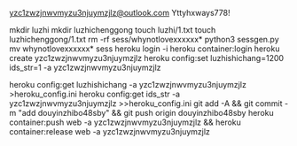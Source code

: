 yzc1zwzjnwvmyzu3njuymzjlz@outlook.com
Yttyhxways778!

mkdir luzhi
mkdir luzhichenggong
touch luzhi/1.txt
touch luzhichenggong/1.txt
rm -rf sess/whynotlovexxxxxx*
python3 sessgen.py
mv whynotlovexxxxxx* sess
heroku login -i
heroku container:login
heroku create yzc1zwzjnwvmyzu3njuymzjlz
heroku config:set luzhishichang=1200 ids_str=1 -a yzc1zwzjnwvmyzu3njuymzjlz

heroku config:get luzhishichang -a yzc1zwzjnwvmyzu3njuymzjlz >heroku_config.ini
heroku config:get ids_str -a yzc1zwzjnwvmyzu3njuymzjlz >>heroku_config.ini
git add -A && git commit -m "add douyinzhibo48sby" && git push origin douyinzhibo48sby
heroku container:push web -a yzc1zwzjnwvmyzu3njuymzjlz && heroku container:release web -a yzc1zwzjnwvmyzu3njuymzjlz